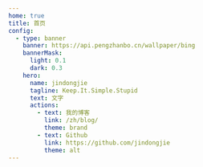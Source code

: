 ```yaml
---
home: true
title: 首页
config:
  - type: banner
    banner: https://api.pengzhanbo.cn/wallpaper/bing
    bannerMask:
      light: 0.1
      dark: 0.3
    hero:
      name: jindongjie
      tagline: Keep.It.Simple.Stupid
      text: 文字
      actions:
        - text: 我的博客
          link: /zh/blog/
          theme: brand
        - text: Github
          link: https://github.com/jindongjie
          theme: alt
---
```

